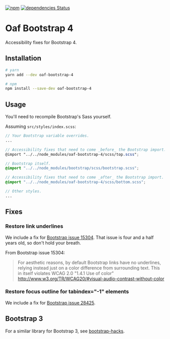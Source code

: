 [![npm](https://img.shields.io/npm/v/oaf-bootstrap-4.svg)](https://www.npmjs.com/package/oaf-bootstrap-4)
[![dependencies Status](https://david-dm.org/oaf-project/oaf-bootstrap-4/status.svg)](https://david-dm.org/oaf-project/oaf-bootstrap-4)

# Oaf Bootstrap 4

Accessibility fixes for Bootstrap 4.

## Installation

```sh
# yarn
yarn add --dev oaf-bootstrap-4

# npm
npm install --save-dev oaf-bootstrap-4
```

## Usage

You'll need to recompile Bootstrap's Sass yourself.

Assuming `src/styles/index.scss`:

```scss
// Your Bootstrap variable overrides.
...

// Accessibility fixes that need to come _before_ the Bootstrap import.
@import "../../node_modules/oaf-bootstrap-4/scss/top.scss";

// Bootstrap itself.
@import "../../node_modules/bootstrap/scss/bootstrap.scss";

// Accessibility fixes that need to come _after_ the Bootstrap import.
@import "../../node_modules/oaf-bootstrap-4/scss/bottom.scss";

// Other styles.
...
```

## Fixes

### Restore link underlines

We include a fix for [Bootstrap issue 15304](https://github.com/twbs/bootstrap/issues/15304). That issue is four and a half years old, so don't hold your breath.

From Bootstrap issue 15304:

> For aesthetic reasons, by default Bootstrap links have no underlines, relying instead just on a color difference from surrounding text. This in itself violates WCAG 2.0 "1.4.1 Use of color" http://www.w3.org/TR/WCAG20/#visual-audio-contrast-without-color

### Restore focus outline for tabindex="-1" elements

We include a fix for [Bootstrap issue 28425](https://github.com/twbs/bootstrap/issues/28425).

## Bootstrap 3

For a similar library for Bootstrap 3, see [bootstrap-hacks](https://github.com/danielnixon/bootstrap-hacks).
